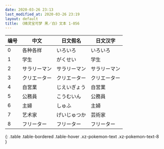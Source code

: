 ```yaml
---
date: 2020-03-26 23:13
last_modified_at: 2020-03-26 23:19
layout: default
title: 《精灵宝可梦 黑／白》文本 1-056
---
```

| 编号 | 中文 | 日文假名 | 日文汉字 |
| ---- | ---- | ---- | --- |
| 0 | 各种各样 | いろいろ | いろいろ |
| 1 | 学生 | がくせい | 学生 |
| 2 | サラリーマン | サラリーマン | サラリーマン |
| 3 | クリエーター | クリエーター | クリエーター |
| 4 | 自営業 | じえいぎょう | 自営業 |
| 5 | 公務員 | こうむいん | 公務員 |
| 6 | 主婦 | しゅふ | 主婦 |
| 7 | 艺术家 | げいじゅつか | 芸術家 |
| 8 | フリーター | フリーター | フリーター |
{: .table .table-bordered .table-hover .xz-pokemon-text .xz-pokemon-text-8 }